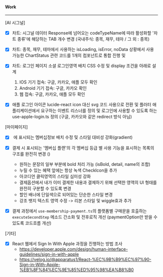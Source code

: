 #### Work
---
[AI 시그널]
- [x] 차트: 시그널 데이터 Response에 넘어오는 codeTypeName에 따라 활성화할 '차트 종류'에 해당하는 TAB 개수 변경 (국내주식: 종목, 재무, 테마 / 그 외 : 종목)

- [x] 차트: 종목, 재무, 테마에서 사용하는 isLoading, isError, noData 상황에서 사용 가능한 ChartStatus 관련 코드를 1개의 컴포넌트로 통합 진행 및 
- [x] 차트: 로그인 페이지 소셜 로그인영역 배치 CSS 수정 및 display 조건을 아래로 설계
	1. IOS 기기 접속: 구글, 카카오, 애플 모두 확인  
	2. Android 기기 접속: 구글, 카카오 확인  
	3. 웹 접속: 구글, 카카오, 애플 모두 확인

 - [x] 애플 로그인 아이콘 lucide-react icon 대신 svg 코드 사용으로 전환 및 플러터 애플리케이션에서 요구하는 이벤트 리스너를 정의 및 로그인에 사용할 수 있도록 하는 use-apple-login.ts 정의 (구글, 카카오와 같은 redirect 방식 아님)


[마이페이지]
- [x] <MembershipStatusCard /> 에 표시되는 멤버십정보 배치 수정 및 스타일 대비성 강화(gradient)

- [x] 결제 시 표시되는 '멤버십 플랜'의 각 멤버십 등급 별 사용 기능을 표시하는 목록의 구조를 완전히 변경 (<MembershipPlanCard/>)
	- 원하는 문장의 일부 부분에 bold 처리 가능 (isBold, detail, name의 조합)
	- 누릴 수 있는 혜택 앞에는 항상 녹색 CheckIcon을 추가
	- 아코디언 클릭영역의 스타일 심미성 강화
	- 결제옵션에서 내가 이미 결제한 내용과 결제하기 위해 선택한 영역의 UI 형태를 완전히 구분할 수 있도록 변경
	- 할인 배너에 단일색으로 되어있는 단순한 스타일 변경
	- 강조 뱃지 텍스트 영역 수정 -> 리본 스타일 및 wiggle효과 추가

- [x] 결제 과정에서 `use-membership-payment.ts`의 플랫폼별 구매문을 호출하는 `executeSecondStep` 메소드 간소화 및 전후로직 개선 (paymentOption만 받을 수 있도록 코드흐름 개선)


[기타]
- [x] React 웹에서 Sign In With Apple 과정을 진행하는 방법 조사
	- https://developer.apple.com/design/human-interface-guidelines/sign-in-with-apple
	- https://velog.io/@apparatus1/React-%EC%9B%B9%EC%97%90-Sign-in-With-Apple-%EB%8F%84%EC%9E%85%ED%95%98%EA%B8%B0
	  